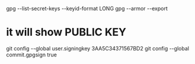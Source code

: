 gpg --list-secret-keys --keyid-format LONG
gpg --armor --export <key-id>
# it will show PUBLIC KEY

git config --global user.signingkey 3AA5C34371567BD2
git config --global commit.gpgsign true
